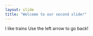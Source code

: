 ```yaml
---
layout: slide
title: "Welcome to our second slide!"
---
```

I like trains
Use the left arrow to go back!

